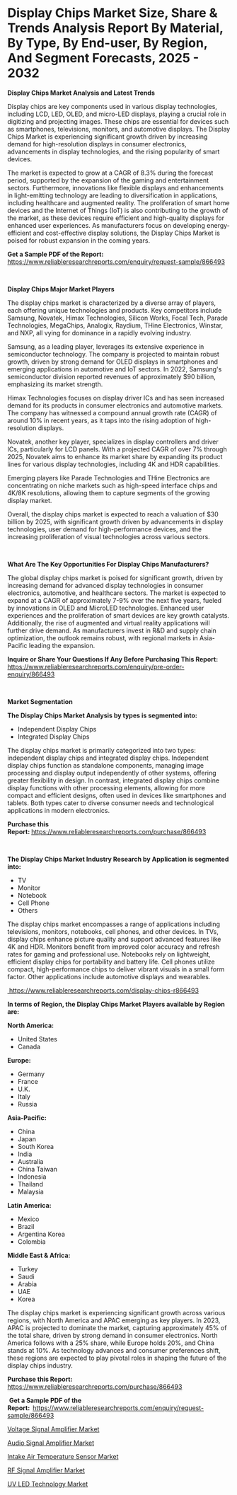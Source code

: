 <p><h1>Display Chips Market Size, Share & Trends Analysis Report By Material, By Type, By End-user, By Region, And Segment Forecasts, 2025 - 2032</h1></p><p><strong>Display Chips Market Analysis and Latest Trends</strong></p>
<p><p>Display chips are key components used in various display technologies, including LCD, LED, OLED, and micro-LED displays, playing a crucial role in digitizing and projecting images. These chips are essential for devices such as smartphones, televisions, monitors, and automotive displays. The Display Chips Market is experiencing significant growth driven by increasing demand for high-resolution displays in consumer electronics, advancements in display technologies, and the rising popularity of smart devices. </p><p>The market is expected to grow at a CAGR of 8.3% during the forecast period, supported by the expansion of the gaming and entertainment sectors. Furthermore, innovations like flexible displays and enhancements in light-emitting technology are leading to diversification in applications, including healthcare and augmented reality. The proliferation of smart home devices and the Internet of Things (IoT) is also contributing to the growth of the market, as these devices require efficient and high-quality displays for enhanced user experiences. As manufacturers focus on developing energy-efficient and cost-effective display solutions, the Display Chips Market is poised for robust expansion in the coming years.</p></p>
<p><strong>Get a Sample PDF of the Report:&nbsp;</strong> <a href="https://www.reliableresearchreports.com/enquiry/request-sample/866493?utm_campaign=112&utm_medium=2&utm_source=Github&utm_content=ia&utm_term=11022025&utm_id=display-chips">https://www.reliableresearchreports.com/enquiry/request-sample/866493</a></p>
<p>&nbsp;</p>
<p><strong>Display Chips Major Market Players</strong></p>
<p><p>The display chips market is characterized by a diverse array of players, each offering unique technologies and products. Key competitors include Samsung, Novatek, Himax Technologies, Silicon Works, Focal Tech, Parade Technologies, MegaChips, Analogix, Raydium, THine Electronics, Winstar, and NXP, all vying for dominance in a rapidly evolving industry.</p><p>Samsung, as a leading player, leverages its extensive experience in semiconductor technology. The company is projected to maintain robust growth, driven by strong demand for OLED displays in smartphones and emerging applications in automotive and IoT sectors. In 2022, Samsung's semiconductor division reported revenues of approximately $90 billion, emphasizing its market strength.</p><p>Himax Technologies focuses on display driver ICs and has seen increased demand for its products in consumer electronics and automotive markets. The company has witnessed a compound annual growth rate (CAGR) of around 10% in recent years, as it taps into the rising adoption of high-resolution displays.</p><p>Novatek, another key player, specializes in display controllers and driver ICs, particularly for LCD panels. With a projected CAGR of over 7% through 2025, Novatek aims to enhance its market share by expanding its product lines for various display technologies, including 4K and HDR capabilities.</p><p>Emerging players like Parade Technologies and THine Electronics are concentrating on niche markets such as high-speed interface chips and 4K/8K resolutions, allowing them to capture segments of the growing display market.</p><p>Overall, the display chips market is expected to reach a valuation of $30 billion by 2025, with significant growth driven by advancements in display technologies, user demand for high-performance devices, and the increasing proliferation of visual technologies across various sectors.</p></p>
<p>&nbsp;</p>
<p><strong>What Are The Key Opportunities For Display Chips Manufacturers?</strong></p>
<p><p>The global display chips market is poised for significant growth, driven by increasing demand for advanced display technologies in consumer electronics, automotive, and healthcare sectors. The market is expected to expand at a CAGR of approximately 7-9% over the next five years, fueled by innovations in OLED and MicroLED technologies. Enhanced user experiences and the proliferation of smart devices are key growth catalysts. Additionally, the rise of augmented and virtual reality applications will further drive demand. As manufacturers invest in R&D and supply chain optimization, the outlook remains robust, with regional markets in Asia-Pacific leading the expansion.</p></p>
<p><strong>Inquire or Share Your Questions If Any Before Purchasing This Report:</strong> <a href="https://www.reliableresearchreports.com/enquiry/pre-order-enquiry/866493?utm_campaign=112&utm_medium=2&utm_source=Github&utm_content=ia&utm_term=11022025&utm_id=display-chips">https://www.reliableresearchreports.com/enquiry/pre-order-enquiry/866493</a></p>
<p>&nbsp;</p>
<p><strong>Market Segmentation</strong></p>
<p><strong>The Display Chips Market Analysis by types is segmented into:</strong></p>
<p><ul><li>Independent Display Chips</li><li>Integrated Display Chips</li></ul></p>
<p><p>The display chips market is primarily categorized into two types: independent display chips and integrated display chips. Independent display chips function as standalone components, managing image processing and display output independently of other systems, offering greater flexibility in design. In contrast, integrated display chips combine display functions with other processing elements, allowing for more compact and efficient designs, often used in devices like smartphones and tablets. Both types cater to diverse consumer needs and technological applications in modern electronics.</p></p>
<p><strong>Purchase this Report:&nbsp;</strong><a href="https://www.reliableresearchreports.com/purchase/866493?utm_campaign=112&utm_medium=2&utm_source=Github&utm_content=ia&utm_term=11022025&utm_id=display-chips">https://www.reliableresearchreports.com/purchase/866493</a></p>
<p>&nbsp;</p>
<p><strong>The Display Chips Market Industry Research by Application is segmented into:</strong></p>
<p><ul><li>TV</li><li>Monitor</li><li>Notebook</li><li>Cell Phone</li><li>Others</li></ul></p>
<p><p>The display chips market encompasses a range of applications including televisions, monitors, notebooks, cell phones, and other devices. In TVs, display chips enhance picture quality and support advanced features like 4K and HDR. Monitors benefit from improved color accuracy and refresh rates for gaming and professional use. Notebooks rely on lightweight, efficient display chips for portability and battery life. Cell phones utilize compact, high-performance chips to deliver vibrant visuals in a small form factor. Other applications include automotive displays and wearables.</p></p>
<p><a href="https://www.reliableresearchreports.com/display-chips-r866493?utm_campaign=112&utm_medium=2&utm_source=Github&utm_content=ia&utm_term=11022025&utm_id=display-chips">&nbsp;https://www.reliableresearchreports.com/display-chips-r866493</a></p>
<p><strong>In terms of Region, the Display Chips Market Players available by Region are:</strong></p>
<p>
    <p> <strong> North America: </strong>
        <ul>
            <li>United States</li>
            <li>Canada</li>
        </ul>
        </p> 
    <p> <strong> Europe: </strong>
        <ul>
            <li>Germany</li>
            <li>France</li>
            <li>U.K.</li>
            <li>Italy</li>
            <li>Russia</li>
        </ul>
        </p> 
    <p> <strong> Asia-Pacific: </strong>
        <ul>
            <li>China</li>
            <li>Japan</li>
            <li>South Korea</li>
            <li>India</li>
            <li>Australia</li>
            <li>China Taiwan</li>
            <li>Indonesia</li>
            <li>Thailand</li>
            <li>Malaysia</li>
        </ul>
        </p> 
    <p> <strong> Latin America: </strong>
        <ul>
            <li>Mexico</li>
            <li>Brazil</li>
            <li>Argentina Korea</li>
            <li>Colombia</li>
        </ul>
        </p> 
    <p> <strong> Middle East & Africa: </strong>
        <ul>
            <li>Turkey</li>
            <li>Saudi</li>
            <li>Arabia</li>
            <li>UAE</li>
            <li>Korea</li>
        </ul>
    </p>
    </p>
<p><p>The display chips market is experiencing significant growth across various regions, with North America and APAC emerging as key players. In 2023, APAC is projected to dominate the market, capturing approximately 45% of the total share, driven by strong demand in consumer electronics. North America follows with a 25% share, while Europe holds 20%, and China stands at 10%. As technology advances and consumer preferences shift, these regions are expected to play pivotal roles in shaping the future of the display chips industry.</p></p>
<p><strong>Purchase this Report: </strong><a href="https://www.reliableresearchreports.com/purchase/866493?utm_campaign=112&utm_medium=2&utm_source=Github&utm_content=ia&utm_term=11022025&utm_id=display-chips">https://www.reliableresearchreports.com/purchase/866493</a></p>
<p>&nbsp;<strong>Get a Sample PDF of the Report:&nbsp;&nbsp;</strong><a href="https://www.reliableresearchreports.com/enquiry/request-sample/866493?utm_campaign=112&utm_medium=2&utm_source=Github&utm_content=ia&utm_term=11022025&utm_id=display-chips">https://www.reliableresearchreports.com/enquiry/request-sample/866493</a></p>
<p><strong></strong></p>
<p><p><a href="https://github.com/zanoligarav/Market-Research-Report-List-1/blob/main/voltage-signal-amplifier-market.md?utm_campaign=112&utm_medium=2&utm_source=Github&utm_content=ia&utm_term=11022025&utm_id=display-chips">Voltage Signal Amplifier Market</a></p><p><a href="https://github.com/curinbucan9/Market-Research-Report-List-1/blob/main/audio-signal-amplifier-market.md?utm_campaign=112&utm_medium=2&utm_source=Github&utm_content=ia&utm_term=11022025&utm_id=display-chips">Audio Signal Amplifier Market</a></p><p><a href="https://github.com/haaszgettre6/Market-Research-Report-List-1/blob/main/intake-air-temperature-sensor-market.md?utm_campaign=112&utm_medium=2&utm_source=Github&utm_content=ia&utm_term=11022025&utm_id=display-chips">Intake Air Temperature Sensor Market</a></p><p><a href="https://github.com/qetelosooya/Market-Research-Report-List-1/blob/main/rf-signal-amplifier-market.md?utm_campaign=112&utm_medium=2&utm_source=Github&utm_content=ia&utm_term=11022025&utm_id=display-chips">RF Signal Amplifier Market</a></p><p><a href="https://github.com/deyniphytic/Market-Research-Report-List-1/blob/main/uv-led-technology-market.md?utm_campaign=112&utm_medium=2&utm_source=Github&utm_content=ia&utm_term=11022025&utm_id=display-chips">UV LED Technology Market</a></p></p>
